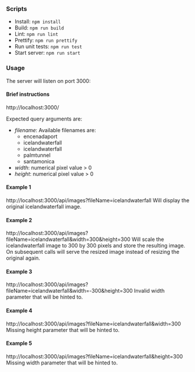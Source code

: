 ### Scripts
- Install: ```npm install```
- Build: ```npm run build```
- Lint: ```npm run lint```
- Prettify: ```npm run prettify```
- Run unit tests: ```npm run test```
- Start server: ```npm run start```

### Usage
The server will listen on port 3000:

#### Brief instructions
http://localhost:3000/

Expected query arguments are:
- _filename_: Available filenames are:
  - encenadaport
  - icelandwaterfall
  - icelandwaterfall
  - palmtunnel
  - santamonica
- _width_: numerical pixel value > 0
- _height_: numerical pixel value > 0


#### Example 1
http://localhost:3000/api/images?fileName=icelandwaterfall
Will display the original icelandwaterfall image.

#### Example 2
http://localhost:3000/api/images?fileName=icelandwaterfall&width=300&height=300
Will scale the icelandwaterfall image to 300 by 300 pixels and store the resulting image.
On subsequent calls will serve the resized image instead of resizing the
original again.

#### Example 3
http://localhost:3000/api/images?fileName=icelandwaterfall&width=-300&height=300
Invalid width parameter that will be hinted to.

#### Example 4
http://localhost:3000/api/images?fileName=icelandwaterfall&width=300
Missing height parameter that will be hinted to.

#### Example 5
http://localhost:3000/api/images?fileName=icelandwaterfall&height=300
Missing width parameter that will be hinted to.

